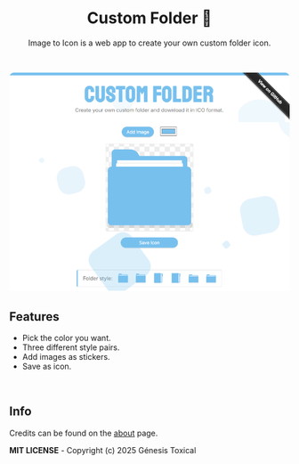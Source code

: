 <h1 align="center">Custom Folder 💎</h1>
<p align="center">Image to Icon is a web app to create your own custom folder icon.</p>
<br/>
<p align="center">
<a href="#"><img src="assets/Custom-Folder.png"/></a>
</p>

## Features
- Pick the color you want.
- Three different style pairs.
- Add images as stickers.
- Save as icon.

<br/>

## Info
Credits can be found on the [about](https://genesistoxical.github.io/customfolder/about.html) page.

**MIT LICENSE** - Copyright (c) 2025 Génesis Toxical
